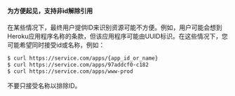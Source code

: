#### 为方便起见，支持非id解除引用


在某些情况下，最终用户提供ID来识别资源可能不方便。例如，用户可能会想到Heroku应用程序名称的条款，但该应用程序可能由UUID标识。在这些情况下，您可能希望同时接受id或名称，例如：

```bash
$ curl https://service.com/apps/{app_id_or_name}
$ curl https://service.com/apps/97addcf0-c182
$ curl https://service.com/apps/www-prod
```

不要只接受名称以排除ID。
